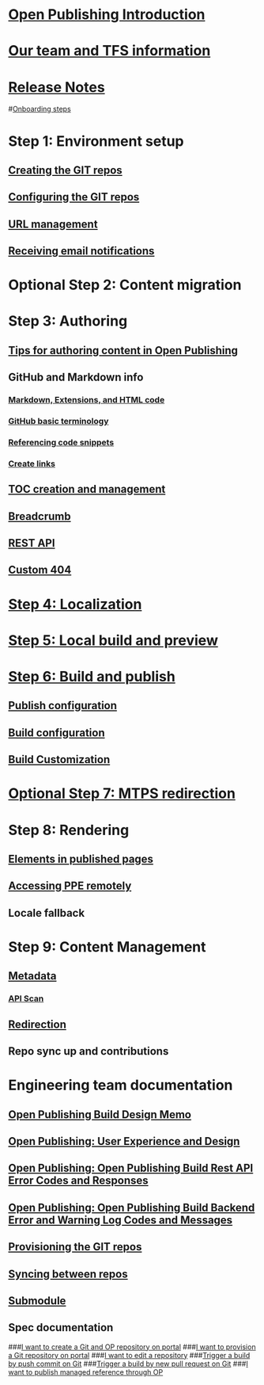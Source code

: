 # [Open Publishing Introduction](index.md)
# [Our team and TFS information](connect.md)

# [Release Notes](ReleaseNotes.md)

#[Onboarding steps](Onboarding-steps.md)

# Step 1: Environment setup
## [Creating the GIT repos](partnerdocs/repo-creation.md)
## [Configuring the GIT repos](partnerdocs/repo-config.md)
## [URL management](partnerdocs/URL-management.md)
## [Receiving email notifications](partnerdocs/receiving-email-notifications.md)

# Optional Step 2: Content migration

# Step 3: Authoring
## [Tips for authoring content in Open Publishing](partnerdocs/authoring.md) 

## GitHub and Markdown info
### [Markdown, Extensions, and HTML code](partnerdocs/GFM.md)
### [GitHub basic terminology](partnerdocs/GitHub-terminology.md)
### [Referencing code snippets](partnerdocs/codesnippets.md)
### [Create links](partnerdocs/Create-links-in-OPS.md)

## [TOC creation and management](partnerdocs/TOC-management.md)
## [Breadcrumb](partnerdocs/breadcrumb.md)
## [REST API](partnerdocs/REST_API_Support.md)
## [Custom 404](404.md)

# [Step 4: Localization](partnerdocs/localization.md)

# [Step 5: Local build and preview](partnerdocs/local-build-and-preview.md)

# [Step 6: Build and publish](partnerdocs/publish.md)
## [Publish configuration](partnerdocs/publish-configuration.md)
## [Build configuration](partnerdocs/build-configuration.md)
## [Build Customization](partnerdocs/build-customization.md)

# [Optional Step 7: MTPS redirection](partnerdocs/paveover-MTPS-content.md)

# Step 8: Rendering
## [Elements in published pages](partnerdocs/publishedpages.md)
## [Accessing PPE remotely](partnerdocs/access-PPE-remotely.md)
## Locale fallback 

# Step 9: Content Management
## [Metadata](partnerdocs/metadata.md)
### [API Scan](partnerdocs/apiscan.md)

## [Redirection](partnerdocs/OPredirection.md)

## Repo sync up and contributions

# Engineering team documentation
## [Open Publishing Build Design Memo](engdocs/open_publish_design.md)
## [Open Publishing: User Experience and Design](engdocs/open_publish_uxad.md)
## [Open Publishing: Open Publishing Build Rest API Error Codes and Responses](engdocs/open_publish_build_rest_api_error_codes_responses.md)
## [Open Publishing: Open Publishing Build Backend Error and Warning Log Codes and Messages](engdocs/open_publish_build_backend_error_and_warning_log_codes_and_messages.md)
## [Provisioning the GIT repos](engdocs/repo-provision.md)
## [Syncing between repos](engdocs/syncing-repos.md)
## [Submodule](engdocs/submodule.md)


## Spec documentation
###[I want to create a Git and OP repository on portal](specdocs/NewRepo.md)
###[I want to provision a Git repository on portal](specdocs/ProvisionRepo.md)
###[I want to edit a repository](specdocs/UpdateDocset.md)
###[Trigger a build by push commit on Git](specdocs/TriggerByPush.md)
###[Trigger a build by new pull request on Git](specdocs/TriggerByPullRequest.md)
###[I want to publish managed reference through OP](specdocs/PublishReference.md)
